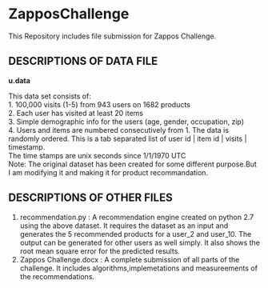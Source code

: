 # ZapposChallenge
This Repository includes file submission for Zappos Challenge.  

## DESCRIPTIONS OF DATA FILE    
  
__u.data__  
  
This data set consists of:  
	1. 100,000 visits (1-5) from 943 users on 1682 products  
	2. Each user has visited at least 20 items  
        3. Simple demographic info for the users (age, gender, occupation, zip)  
	4. Users and items are numbered consecutively from 1. The data is randomly ordered. This is a tab separated list of user id | item id | visits | timestamp.  
	The time stamps are unix seconds since 1/1/1970 UTC  
Note: The original dataset has been created for some different purpose.But I am modifying it and making it for product recommandation.  

## DESCRIPTIONS OF OTHER FILES
  
1. recommendation.py : A recommendation engine created on python 2.7 using the above dataset. It requires the dataset as an input and generates the 5 recommended products for a user_2 and user_10. The output can be generated for other users as well simply. It also shows the root mean square error for the predicted results.  
2. Zappos Challenge.docx : A complete submission of all parts of the challenge. It includes algorithms,implemetations and measureements of the recommendations.
